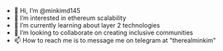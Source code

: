 - 👋 Hi, I’m @minkimd145
- 👀 I’m interested in ethereum scalability
- 🌱 I’m currently learning about layer 2 technologies
- 💞️ I’m looking to collaborate on creating inclusive communities
- 📫 How to reach me is to message me on telegram at "therealminkim"

<!---
minkimd145/minkimd145 is a ✨ special ✨ repository because its `README.md` (this file) appears on your GitHub profile.
You can click the Preview link to take a look at your changes.
--->
